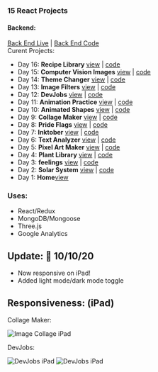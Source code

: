 ### 15 React Projects
#### Backend: 
[Back End Live](http://plant-app-1.herokuapp.com/plants) | [Back End Code](https://github.com/kathleenfwang/react-backend-apis)<br>
Curent Projects: 
- Day 16: **Recipe Library** [view](http://kathleenwang180projects.surge.sh/day/16) | [code](https://github.com/kathleenfwang/180-React-Projects/blob/master/src/pages/Day20.js)
- Day 15: **Computer Vision Images** [view](http://kathleenwang180projects.surge.sh/day/17) | [code](https://github.com/kathleenfwang/180-React-Projects/blob/master/src/pages/Day19.js)
- Day 14: **Theme Changer** [view](http://kathleenwang180projects.surge.sh/day/16) | [code](https://github.com/kathleenfwang/180-React-Projects/blob/master/src/pages/Day18.js)
- Day 13: **Image Filters** [view](http://kathleenwang180projects.surge.sh/day/15) | [code](https://github.com/kathleenfwang/180-React-Projects/blob/master/src/pages/Day17.js)
- Day 12: **DevJobs** [view](http://kathleenwang180projects.surge.sh/day/14) | [code](https://github.com/kathleenfwang/180-React-Projects/blob/master/src/pages/Day16.js)
- Day 11: **Animation Practice** [view](http://kathleenwang180projects.surge.sh/day/13)  | [code](https://github.com/kathleenfwang/180-React-Projects/blob/master/src/pages/Day14.js)
- Day 10: **Animated Shapes** [view](http://kathleenwang180projects.surge.sh/day/12)  | [code](https://github.com/kathleenfwang/180-React-Projects/blob/master/src/pages/Day13.js)
- Day 9: **Collage Maker** [view](http://kathleenwang180projects.surge.sh/day/11) | [code](https://github.com/kathleenfwang/180-React-Projects/blob/master/src/pages/Day11.js)
- Day 8: **Pride Flags** [view](http://kathleenwang180projects.surge.sh/day/10) | [code](https://github.com/kathleenfwang/180-React-Projects/blob/master/src/pages/Day10.js)
- Day 7: **Inktober** [view](http://kathleenwang180projects.surge.sh/day/9) | [code](https://github.com/kathleenfwang/180-React-Projects/blob/master/src/pages/Day9.js)
- Day 6: **Text Analyzer** [view](http://kathleenwang180projects.surge.sh/day/8) | [code](https://github.com/kathleenfwang/180-React-Projects/blob/master/src/pages/Day8.js)
- Day 5: **Pixel Art Maker** [view](http://kathleenwang180projects.surge.sh/day/7) | [code](https://github.com/kathleenfwang/180-React-Projects/blob/master/src/pages/Day7.js)
- Day 4: **Plant Library** [view](http://kathleenwang180projects.surge.sh/day/6) | [code](https://github.com/kathleenfwang/180-React-Projects/blob/master/src/pages/Day6.js)
- Day 3: **feelings** [view](http://kathleenwang180projects.surge.sh/day/4) | [code](https://github.com/kathleenfwang/180-React-Projects/blob/master/src/pages/Day4.js)
- Day 2: **Solar System** [view](http://kathleenwang180projects.surge.sh/day/2) | [code](https://github.com/kathleenfwang/180-React-Projects/blob/master/src/pages/Day2.js)
- Day 1: **Home**[view](kathleenwang180projects.surge.sh/)
### Uses: 
- React/Redux 
- MongoDB/Mongoose 
- Three.js 
- Google Analytics
## Update: 🎉 10/10/20
* Now responsive on iPad!
* Added light mode/dark mode toggle
## Responsiveness: (iPad)
Collage Maker: 

![Image Collage iPad](https://media.discordapp.net/attachments/701277128951595030/765401705256058910/image.png?width=338&height=400)

DevJobs:

![DevJobs iPad](https://media.discordapp.net/attachments/701277128951595032/770106251278942238/e1d7e1da24862750caff501a3e99bfc6.png?width=395&height=577)
![DevJobs iPad](https://media.discordapp.net/attachments/701277128951595032/770106821285117952/2020-10-25.png?width=395&height=577)
 
